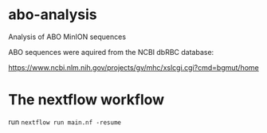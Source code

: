 # abo-analysis
Analysis of ABO MinION sequences

ABO sequences were aquired from the NCBI dbRBC database:

https://www.ncbi.nlm.nih.gov/projects/gv/mhc/xslcgi.cgi?cmd=bgmut/home


# The nextflow workflow

run `nextflow run main.nf -resume`



